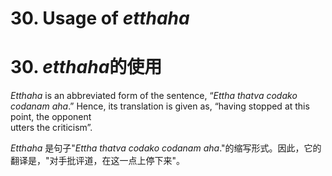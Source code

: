 # **30. Usage of** *etthaha* 
# 30. *etthaha***的使用**
   
 *Etthaha* is an abbreviated form of the sentence, “*Ettha thatva codako codanam  aha*.” Hence, its translation is given as, “having stopped at this point, the opponent  
utters the criticism”.

*Etthaha* 是句子"*Ettha thatva codako codanam aha*."的缩写形式。因此，它的翻译是，"对手批评道，在这一点上停下来"。